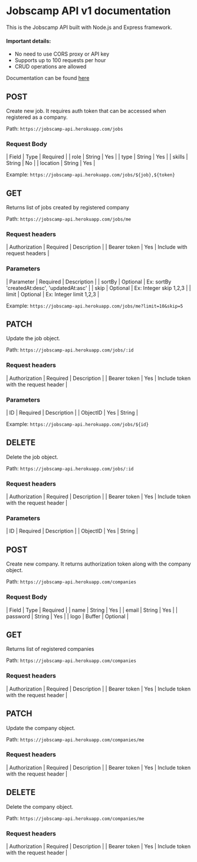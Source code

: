 # Jobscamp API v1 documentation

This is the Jobscamp API built with Node.js and Express framework.

#### Important details:

* No need to use CORS proxy or API key
* Supports up to 100 requests per hour
* CRUD operations are allowed

Documentation can be found [here](https://jobscamp-api.herokuapp.com/)

## POST

Create new job. It requires auth token that can be accessed when
        registered as a company.

Path: `https://jobscamp-api.herokuapp.com/jobs`

### Request Body

| Field | Type | Required |
| role | String | Yes |
| type | String | Yes |
| skills | String | No |
| location | String | Yes |

Example:
        `
          https://jobscamp-api.herokuapp.com/jobs/${job},${token}
        `

## GET

Returns list of jobs created by registered company

Path: `https://jobscamp-api.herokuapp.com/jobs/me`

### Request headers

| Authorization | Required | Description |
| Bearer token | Yes | Include with request headers |

### Parameters

| Parameter | Required | Description |
| sortBy | Optional | Ex: sortBy 'createdAt:desc', 'updatedAt:asc' |
| skip | Optional | Ex: Integer skip 1,2,3 |
| limit | Optional | Ex: Integer limit 1,2,3 |

Example:
        `https://jobscamp-api.herokuapp.com/jobs/me?limit=10&skip=5`

## PATCH

Update the job object.

Path: `https://jobscamp-api.herokuapp.com/jobs/:id`

### Request headers

| Authorization | Required | Description |
| Bearer token | Yes | Include token with the request header |

### Parameters

| ID | Required | Description |
| ObjectID | Yes | String |

Example: `https://jobscamp-api.herokuapp.com/jobs/${id}`

## DELETE

Delete the job object.

Path: `https://jobscamp-api.herokuapp.com/jobs/:id`

### Request headers

| Authorization | Required | Description |
| Bearer token | Yes | Include token with the request header |

### Parameters

| ID | Required | Description |
| ObjectID | Yes | String |

## POST

Create new company. It returns authorization token along with the
        company object.

Path: `https://jobscamp-api.herokuapp.com/companies`

### Request Body

| Field | Type | Required |
| name | String | Yes |
| email | String | Yes |
| password | String | Yes |
| logo | Buffer | Optional |

## GET

Returns list of registered companies

Path: `https://jobscamp-api.herokuapp.com/companies`

### Request headers

| Authorization | Required | Description |
| Bearer token | Yes | Include token with the request header |

## PATCH

Update the company object.

Path: `https://jobscamp-api.herokuapp.com/companies/me`

### Request headers

| Authorization | Required | Description |
| Bearer token | Yes | Include token with the request header |

## DELETE

Delete the company object.

Path: `https://jobscamp-api.herokuapp.com/companies/me`

### Request headers

| Authorization | Required | Description |
| Bearer token | Yes | Include token with the request header |
